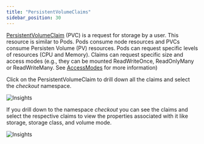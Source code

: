 ```yaml
---
title: "PersistentVolumeClaims"
sidebar_position: 30
---
```


[PersistentVolumeClaim](https://kubernetes.io/docs/concepts/storage/persistent-volumes/) (PVC) is a request for storage by a user. This resource is similar to Pods. Pods consume node resources and PVCs consume Persisten Volume (PV) resources. Pods can request specific levels of resources (CPU and Memory). Claims can request specific size and access modes (e.g., they can be mounted ReadWriteOnce, ReadOnlyMany or ReadWriteMany. See [AccessModes](https://kubernetes.io/docs/concepts/storage/persistent-volumes/#access-modes) for more information)

Click on the PersistentVolumeClaim to drill down all the claims and select the _checkout_ namespace.

![Insights](/img/resource-view/storage-pvclaim.jpg)

If you drill down to the namespace _checkout_ you can see the claims and select the respective claims to view the properties associated with it like storage, storage class, and volume mode.

![Insights](/img/resource-view/storage-pvclaim-detail2.jpg)
